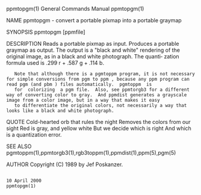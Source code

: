 ppmtopgm(1)                                                                             General Commands Manual                                                                            ppmtopgm(1)

NAME
       ppmtopgm - convert a portable pixmap into a portable graymap

SYNOPSIS
       ppmtopgm [ppmfile]

DESCRIPTION
       Reads  a portable pixmap as input.  Produces a portable graymap as output.  The output is a "black and white" rendering of the original image, as in a black and white photograph.  The quanti‐
       zation formula used is .299 r + .587 g + .114 b.

       Note that although there is a pgmtoppm program, it is not necessary for simple conversions from pgm to ppm , because any ppm program can read pgm (and pbm ) files automatically.  pgmtoppm  is
       for  colorizing  a pgm file.  Also, see ppmtorgb3 for a different way of converting color to gray.  And ppmdist generates a grayscale image from a color image, but in a way that makes it easy
       to differentiate the original colors, not necessarily a way that looks like a black and white photograph.

QUOTE
       Cold-hearted orb that rules the night
       Removes the colors from our sight
       Red is gray, and yellow white
       But we decide which is right
       And which is a quantization error.

SEE ALSO
       pgmtoppm(1),ppmtorgb3(1),rgb3toppm(1),ppmdist(1),ppm(5),pgm(5)

AUTHOR
       Copyright (C) 1989 by Jef Poskanzer.

                                                                                             10 April 2000                                                                                 ppmtopgm(1)
